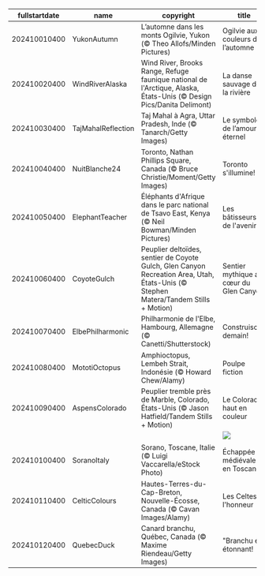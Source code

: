 |fullstartdate|name|copyright|title|image|
|--|--|--|--|--|
202410010400|YukonAutumn|L’automne dans les monts Ogilvie, Yukon (© Theo Allofs/Minden Pictures)|Ogilvie aux couleurs de l’automne|![](/fr-CA/2024/10/202410010400YukonAutumn.jpg)|
202410020400|WindRiverAlaska|Wind River, Brooks Range, Refuge faunique national de l'Arctique, Alaska, États-Unis (© Design Pics/Danita Delimont)|La danse sauvage de la rivière|![](/fr-CA/2024/10/202410020400WindRiverAlaska.jpg)|
202410030400|TajMahalReflection|Taj Mahal à Agra, Uttar Pradesh, Inde (© Tanarch/Getty Images)|Le symbole de l’amour éternel|![](/fr-CA/2024/10/202410030400TajMahalReflection.jpg)|
202410040400|NuitBlanche24|Toronto, Nathan Phillips Square, Canada (© Bruce Christie/Moment/Getty Images)|Toronto s'illumine!|![](/fr-CA/2024/10/202410040400NuitBlanche24.jpg)|
202410050400|ElephantTeacher|Éléphants d'Afrique dans le parc national de Tsavo East, Kenya (© Neil Bowman/Minden Pictures)|Les bâtisseurs de l'avenir|![](/fr-CA/2024/10/202410050400ElephantTeacher.jpg)|
202410060400|CoyoteGulch|Peuplier deltoïdes, sentier de Coyote Gulch, Glen Canyon Recreation Area, Utah, États-Unis (© Stephen Matera/Tandem Stills + Motion)|Sentier mythique au cœur du Glen Canyon|![](/fr-CA/2024/10/202410060400CoyoteGulch.jpg)|
202410070400|ElbePhilharmonic|Philharmonie de l'Elbe, Hambourg, Allemagne (© Canetti/Shutterstock)|Construisons demain!|![](/fr-CA/2024/10/202410070400ElbePhilharmonic.jpg)|
202410080400|MototiOctopus|Amphioctopus, Lembeh Strait, Indonésie (© Howard Chew/Alamy)|Poulpe fiction|![](/fr-CA/2024/10/202410080400MototiOctopus.jpg)|
202410090400|AspensColorado|Peuplier tremble près de Marble, Colorado, États-Unis (© Jason Hatfield/Tandem Stills + Motion)|Le Colorado haut en couleur|![](/fr-CA/2024/10/202410090400AspensColorado.jpg)|
||||![](/fr-CA/2024/10/.jpg)|
202410100400|SoranoItaly|Sorano, Toscane, Italie (© Luigi Vaccarella/eStock Photo)|Échappée médiévale en Toscane|![](/fr-CA/2024/10/202410100400SoranoItaly.jpg)|
202410110400|CelticColours|Hautes-Terres-du-Cap-Breton, Nouvelle-Écosse, Canada (© Cavan Images/Alamy)|Les Celtes à l'honneur|![](/fr-CA/2024/10/202410110400CelticColours.jpg)|
202410120400|QuebecDuck|Canard branchu, Québec, Canada (© Maxime Riendeau/Getty Images)|"Branchu et étonnant!|![](/fr-CA/2024/10/202410120400QuebecDuck.jpg)|
